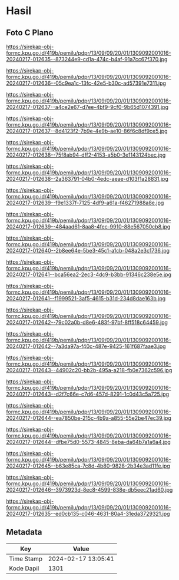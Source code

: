 # Hasil

## Foto C Plano

https://sirekap-obj-formc.kpu.go.id/419b/pemilu/pdpr/13/09/09/20/01/1309092001016-20240217-012635--873244e9-cd1a-474c-b4af-91a7cc67f370.jpg

https://sirekap-obj-formc.kpu.go.id/419b/pemilu/pdpr/13/09/09/20/01/1309092001016-20240217-012636--05c9ea1c-13fc-42e5-b30c-ad57391e7311.jpg

https://sirekap-obj-formc.kpu.go.id/419b/pemilu/pdpr/13/09/09/20/01/1309092001016-20240217-012637--a4ce2e67-d7ee-4bf9-9cf0-9b65d1074391.jpg

https://sirekap-obj-formc.kpu.go.id/419b/pemilu/pdpr/13/09/09/20/01/1309092001016-20240217-012637--8d4123f2-7b9e-4e9b-ae10-86f6c8df9ce5.jpg

https://sirekap-obj-formc.kpu.go.id/419b/pemilu/pdpr/13/09/09/20/01/1309092001016-20240217-012638--75f8ab94-dff2-4153-a5b0-3e1143124bec.jpg

https://sirekap-obj-formc.kpu.go.id/419b/pemilu/pdpr/13/09/09/20/01/1309092001016-20240217-012638--2a363791-04b0-4edc-aeae-d103f1a28831.jpg

https://sirekap-obj-formc.kpu.go.id/419b/pemilu/pdpr/13/09/09/20/01/1309092001016-20240217-012639--f9e1337f-7125-4df9-a61a-f46271988a8e.jpg

https://sirekap-obj-formc.kpu.go.id/419b/pemilu/pdpr/13/09/09/20/01/1309092001016-20240217-012639--484aad61-8aa8-4fec-9910-88e567050cb8.jpg

https://sirekap-obj-formc.kpu.go.id/419b/pemilu/pdpr/13/09/09/20/01/1309092001016-20240217-012640--2b8ee64e-5be3-45c1-a1cb-048a2e3c1736.jpg

https://sirekap-obj-formc.kpu.go.id/419b/pemilu/pdpr/13/09/09/20/01/1309092001016-20240217-012641--bca56ea2-2ec3-4dc9-b3bb-91346c238e5e.jpg

https://sirekap-obj-formc.kpu.go.id/419b/pemilu/pdpr/13/09/09/20/01/1309092001016-20240217-012641--f1999521-3af5-4615-b31d-234d8dae163b.jpg

https://sirekap-obj-formc.kpu.go.id/419b/pemilu/pdpr/13/09/09/20/01/1309092001016-20240217-012642--79c02a0b-d8e6-483f-97bf-8ff518c64459.jpg

https://sirekap-obj-formc.kpu.go.id/419b/pemilu/pdpr/13/09/09/20/01/1309092001016-20240217-012642--7a3da97a-f40c-487e-9425-161f687faae3.jpg

https://sirekap-obj-formc.kpu.go.id/419b/pemilu/pdpr/13/09/09/20/01/1309092001016-20240217-012643--44902c20-bb2b-495a-a218-fb0e7362c596.jpg

https://sirekap-obj-formc.kpu.go.id/419b/pemilu/pdpr/13/09/09/20/01/1309092001016-20240217-012643--d2f7c66e-c7d6-457d-8291-1c0d43c5a725.jpg

https://sirekap-obj-formc.kpu.go.id/419b/pemilu/pdpr/13/09/09/20/01/1309092001016-20240217-012644--ea7850be-215c-4b9a-a855-55e2be47ec39.jpg

https://sirekap-obj-formc.kpu.go.id/419b/pemilu/pdpr/13/09/09/20/01/1309092001016-20240217-012644--dfbe75d0-5573-4845-8eba-da64b7a1a6a4.jpg

https://sirekap-obj-formc.kpu.go.id/419b/pemilu/pdpr/13/09/09/20/01/1309092001016-20240217-012645--b63e85ca-7c8d-4b80-9828-2b34e3ad11fe.jpg

https://sirekap-obj-formc.kpu.go.id/419b/pemilu/pdpr/13/09/09/20/01/1309092001016-20240217-012646--3973923d-8ec8-4599-838e-db5eec21ad60.jpg

https://sirekap-obj-formc.kpu.go.id/419b/pemilu/pdpr/13/09/09/20/01/1309092001016-20240217-012635--ed0cb135-c046-4631-80a4-31eda3729321.jpg


## Metadata

| Key        | Value               |
| ---------- | ------------------- |
| Time Stamp | 2024-02-17 13:05:41 |
| Kode Dapil | 1301                |



